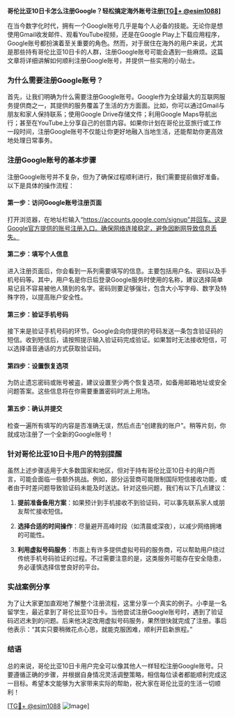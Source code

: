 **哥伦比亚10日卡怎么注册Google？轻松搞定海外账号注册[[TG💪+ @esim1088](https://t.me/s/esim1088)]**

在当今数字化时代，拥有一个Google账号几乎是每个人必备的技能。无论你是想使用Gmail收发邮件、观看YouTube视频，还是在Google Play上下载应用程序，Google账号都扮演着至关重要的角色。然而，对于居住在海外的用户来说，尤其是那些持有哥伦比亚10日卡的人群，注册Google账号可能会遇到一些麻烦。这篇文章将详细讲解如何顺利注册Google账号，并提供一些实用的小贴士。

### 为什么需要注册Google账号？

首先，让我们明确为什么需要注册Google账号。Google作为全球最大的互联网服务提供商之一，其提供的服务覆盖了生活的方方面面。比如，你可以通过Gmail与朋友和家人保持联系；使用Google Drive存储文件；利用Google Maps导航出行；甚至在YouTube上分享自己的创意内容。如果你计划在哥伦比亚旅行或工作一段时间，注册Google账号不仅能让你更好地融入当地生活，还能帮助你更高效地处理日常事务。

### 注册Google账号的基本步骤

注册Google账号并不复杂，但为了确保过程顺利进行，我们需要提前做好准备。以下是具体的操作流程：

#### 第一步：访问Google账号注册页面

打开浏览器，在地址栏输入“https://accounts.google.com/signup”并回车。这是Google官方提供的账号注册入口。确保网络连接稳定，避免因断网导致信息丢失。

#### 第二步：填写个人信息

进入注册页面后，你会看到一系列需要填写的信息。主要包括用户名、密码以及手机号码等。其中，用户名是你日后登录Google服务时使用的名称，建议选择简单易记且不容易被他人猜到的名字。密码则要足够强壮，包含大小写字母、数字及特殊字符，以提高账户安全性。

#### 第三步：验证手机号码

接下来是验证手机号码的环节。Google会向你提供的号码发送一条包含验证码的短信。收到短信后，请按照提示输入验证码完成验证。如果暂时无法接收短信，可以选择语音通话的方式获取验证码。

#### 第四步：设置恢复选项

为防止遗忘密码或账号被盗，建议设置至少两个恢复选项，如备用邮箱地址或安全问题答案。这些信息将在你需要重置密码时派上用场。

#### 第五步：确认并提交

检查一遍所有填写的内容是否准确无误，然后点击“创建我的账户”。稍等片刻，你就成功注册了一个全新的Google账号！

### 针对哥伦比亚10日卡用户的特别提醒

虽然上述步骤适用于大多数国家和地区，但对于持有哥伦比亚10日卡的用户而言，可能会面临一些额外挑战。例如，部分运营商可能限制国际短信接收功能，或者由于时差问题导致验证码未能及时送达。针对这些问题，我们有以下几点建议：

1. **提前准备备用方案**：如果预计到手机接收不到验证码，可以事先联系家人或朋友帮忙接收短信。
   
2. **选择合适的时间操作**：尽量避开高峰时段（如清晨或深夜），以减少网络拥堵的可能性。

3. **利用虚拟号码服务**：市面上有许多提供虚拟号码的服务商，可以帮助用户绕过传统手机号码验证的过程。不过需要注意的是，这类服务可能存在安全隐患，务必谨慎选择信誉良好的平台。

### 实战案例分享

为了让大家更加直观地了解整个注册流程，这里分享一个真实的例子。小李是一名留学生，最近拿到了哥伦比亚10日卡。当他尝试注册Google账号时，遇到了验证码迟迟未到的问题。后来他决定改用虚拟号码服务，果然很快就完成了注册。事后他表示：“其实只要稍微花点心思，就能克服困难，顺利开启新旅程。”

### 结语

总的来说，哥伦比亚10日卡用户完全可以像其他人一样轻松注册Google账号。只要遵循正确的步骤，并根据自身情况灵活调整策略，相信每位读者都能顺利完成这一目标。希望本文能够为大家带来实际的帮助，祝大家在哥伦比亚的生活一切顺利！

[[TG💪+ @esim1088](https://t.me/s/esim1088) ![Image](https://i.postimg.cc/4NQfJmqS/Snipaste-2025-05-13-00-14-12.png)]